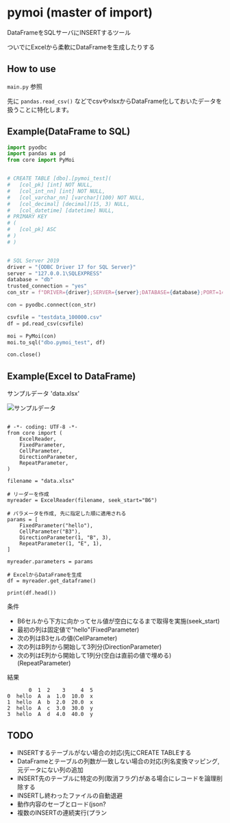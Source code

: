 # pymoi (master of import)

DataFrameをSQLサーバにINSERTするツール

ついでにExcelから柔軟にDataFrameを生成したりする

## How to use

`main.py` 参照

先に `pandas.read_csv()` などでcsvやxlsxからDataFrame化しておいたデータを扱うことに特化します。

## Example(DataFrame to SQL)

```python
import pyodbc
import pandas as pd
from core import PyMoi


# CREATE TABLE [dbo].[pymoi_test](
# 	[col_pk] [int] NOT NULL,
# 	[col_int_nn] [int] NOT NULL,
# 	[col_varchar_nn] [varchar](100) NOT NULL,
# 	[col_decimal] [decimal](15, 3) NULL,
# 	[col_datetime] [datetime] NULL,
# PRIMARY KEY
# (
# 	[col_pk] ASC
# )
# )


# SQL Server 2019
driver = "{ODBC Driver 17 for SQL Server}"
server = "127.0.0.1\SQLEXPRESS"
database = "db"
trusted_connection = "yes"
con_str = f"DRIVER={driver};SERVER={server};DATABASE={database};PORT=1433;Trusted_Connection={trusted_connection};"

con = pyodbc.connect(con_str)

csvfile = "testdata_100000.csv"
df = pd.read_csv(csvfile)

moi = PyMoi(con)
moi.to_sql("dbo.pymoi_test", df)

con.close()
```

## Example(Excel to DataFrame)

サンプルデータ 'data.xlsx'

![サンプルデータ](https://user-images.githubusercontent.com/38760948/128547328-c881c34d-cf6b-4ab4-bd6a-60e328bca9fe.png)

```

# -*- coding: UTF-8 -*-
from core import (
    ExcelReader,
    FixedParameter,
    CellParameter,
    DirectionParameter,
    RepeatParameter,
)

filename = "data.xlsx"

# リーダーを作成
myreader = ExcelReader(filename, seek_start="B6")

# パラメータを作成, 先に指定した順に適用される
params = [
    FixedParameter("hello"),
    CellParameter("B3"),
    DirectionParameter(1, "B", 3),
    RepeatParameter(1, "E", 1),
]

myreader.parameters = params

# ExcelからDataFrameを生成
df = myreader.get_dataframe()

print(df.head())
```

条件
- B6セルから下方に向かってセル値が空白になるまで取得を実施(seek_start)
- 最初の列は固定値で"hello"(FixedParameter)
- 次の列はB3セルの値(CellParameter)
- 次の列はB列から開始して3列分(DirectionParameter)
- 次の列はE列から開始して1列分(空白は直前の値で埋める)(RepeatParameter)

結果

```
       0  1  2    3     4  5
0  hello  A  a  1.0  10.0  x
1  hello  A  b  2.0  20.0  x
2  hello  A  c  3.0  30.0  y
3  hello  A  d  4.0  40.0  y
```


## TODO

- INSERTするテーブルがない場合の対応(先にCREATE TABLEする
- DataFrameとテーブルの列数が一致しない場合の対応(列名変換マッピング, 元データにない列の追加
- INSERT先のテーブルに特定の列(取消フラグ)がある場合にレコードを論理削除する
- INSERTし終わったファイルの自動退避
- 動作内容のセーブとロード(json?
- 複数のINSERTの連続実行(プラン
